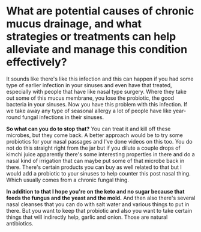 # What are potential causes of chronic mucus drainage, and what strategies or treatments can help alleviate and manage this condition effectively?

It sounds like there's like this infection and this can happen if you had some type of earlier infection in your sinuses and even have that treated, especially with people that have like nasal type surgery. Where they take out some of this mucus membrane, you lose the probiotic, the good bacteria in your sinuses. Now you have this problem with this infection. If we take away any type of seasonal allergy a lot of people have like year-round fungal infections in their sinuses.

**So what can you do to stop that?** You can treat it and kill off these microbes, but they come back. A better approach would be to try some probiotics for your nasal passages and I've done videos on this too. You do not do this straight right from the jar but if you dilute a couple drops of kimchi juice apparently there's some interesting properties in there and do a nasal kind of irrigation that can maybe put some of that microbe back in there. There's certain products you can buy as well related to that but I would add a probiotic to your sinuses to help counter this post nasal thing. Which usually comes from a chronic fungal thing.

**In addition to that I hope you're on the keto and no sugar because that feeds the fungus and the yeast and the mold.** And then also there's several nasal cleanses that you can do with salt water and various things to put in there. But you want to keep that probiotic and also you want to take certain things that will indirectly help, garlic and onion. Those are natural antibiotics.
